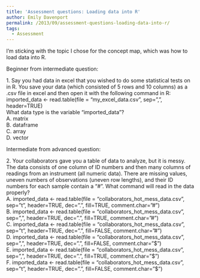 ```yaml
---
title: 'Assessment questions: Loading data into R'
author: Emily Davenport
permalink: /2013/09/assessment-questions-loading-data-into-r/
tags:
  - Assessment
---
```

I&#8217;m sticking with the topic I chose for the concept map, which was how to load data into R.

Beginner from intermediate question:

<div>
  1. Say you had data in excel that you wished to do some statistical tests on in R. You save your data (which consisted of 5 rows and 10 columns) as a .csv file in excel and then open it with the following command in R:
</div>

<div>
  imported_data <- read.table(file = &#8220;my_excel_data.csv&#8221;, sep=&#8221;,&#8221;, header=TRUE)
</div>

<div>
  What data type is the variable &#8220;imported_data&#8221;?
</div>

<div>
  A. matrix
</div>

<div>
  B. dataframe
</div>

<div>
  C. array
</div>

<div>
  D. vector
</div>

Intermediate from advanced question:

<div>
  2. Your collaborators gave you a table of data to analyze, but it is messy. The data consists of one column of ID numbers and then many columns of readings from an instrument (all numeric data). There are missing values, uneven numbers of observations (uneven row lengths), and their ID numbers for each sample contain a &#8220;#&#8221;. What command will read in the data properly?
</div>

<div>
  A. imported_data <- read.table(file = &#8220;collaborators_hot_mess_data.csv&#8221;, sep=&#8221;t&#8221;, header=TRUE, dec=&#8221;.&#8221;, fill=TRUE, comment.char=&#8221;#&#8221;)
</div>

<div>
  B. imported_data <- read.table(file = &#8220;collaborators_hot_mess_data.csv&#8221;, sep=&#8221;,&#8221;, header=TRUE, dec=&#8221;.&#8221;, fill=TRUE, comment.char=&#8221;#&#8221;)
</div>

<div>
  C. imported_data <- read.table(file = &#8220;collaborators_hot_mess_data.csv&#8221;, sep=&#8221;t&#8221;, header=TRUE, dec=&#8221;.&#8221;, fill=FALSE, comment.char=&#8221;#&#8221;)
</div>

<div>
  D. imported_data <- read.table(file = &#8220;collaborators_hot_mess_data.csv&#8221;, sep=&#8221;,&#8221;, header=TRUE, dec=&#8221;.&#8221;, fill=FALSE, comment.char=&#8221;$&#8221;)
</div>

<div>
  E. imported_data <- read.table(file = &#8220;collaborators_hot_mess_data.csv&#8221;, sep=&#8221;,&#8221;, header=TRUE, dec=&#8221;.&#8221;, fill=TRUE, comment.char=&#8221;$&#8221;)
</div>

<div>
  F. imported_data <- read.table(file = &#8220;collaborators_hot_mess_data.csv&#8221;, sep=&#8221;t&#8221;, header=TRUE, dec=&#8221;.&#8221;, fill=FALSE, comment.char=&#8221;$&#8221;)
</div>

&nbsp;

<div>
</div>

<div>
</div>
